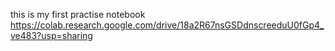 this is my first practise notebook
https://colab.research.google.com/drive/18a2R67nsGSDdnscreeduU0fGp4_ve483?usp=sharing
